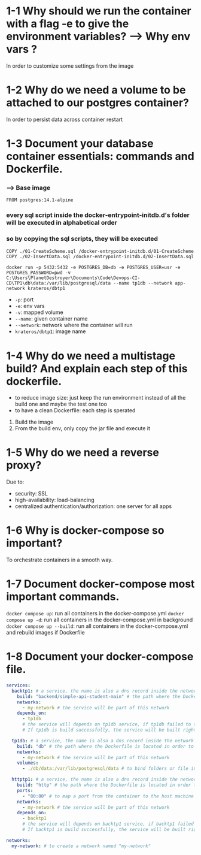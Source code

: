 # 1-1 Why should we run the container with a flag -e to give the environment variables? --> Why env vars ?

In order to customize some settings from the image

# 1-2 Why do we need a volume to be attached to our postgres container?

In order to persist data across container restart

# 1-3 Document your database container essentials: commands and Dockerfile.

### --> Base image

`FROM postgres:14.1-alpine`

### every sql script inside the docker-entrypoint-initdb.d's folder will be executed in alphabetical order

### so by copying the sql scripts, they will be executed

```sh
COPY ./01-CreateScheme.sql /docker-entrypoint-initdb.d/01-CreateScheme.sql
COPY ./02-InsertData.sql /docker-entrypoint-initdb.d/02-InsertData.sql
```

`docker run -p 5432:5432 -e POSTGRES_DB=db -e POSTGRES_USER=usr -e POSTGRES_PASSWORD=pwd -v C:\Users\PlanetDestroyer\Documents\Code\Devops-CI-CD\TP1\db\data:/var/lib/postgresql/data --name tp1db --network app-network krateros/dbtp1`

- `-p`: port
- `-e`: env vars
- `-v`: mapped volume
- `--name`: given container name
- `--network`: network where the container will run
- `krateros/dbtp1`: image name

# 1-4 Why do we need a multistage build? And explain each step of this dockerfile.

- to reduce image size: just keep the run environment instead of all the build one and maybe the test one too
- to have a clean Dockerfile: each step is sperated

1. Build the image
2. From the build env, only copy the jar file and execute it

# 1-5 Why do we need a reverse proxy?

Due to:

- security: SSL
- high-availability: load-balancing
- centralized authentication/authorization: one server for all apps

# 1-6 Why is docker-compose so important?

To orchestrate containers in a smooth way.

# 1-7 Document docker-compose most important commands.

`docker compose up`: run all containers in the docker-compose.yml
`docker compose up -d`: run all containers in the docker-compose.yml in background
`docker compose up --build`: run all containers in the docker-compose.yml and rebuild images if Dockerfile

# 1-8 Document your docker-compose file.

```yaml
services:
  backtp1: # a service, the name is also a dns record inside the network
    build: "backend/simple-api-student-main" # the path where the Dockerfile is located in order to build the image.
    networks:
      - my-network # the service will be part of this network
    depends_on:
      - tp1db
      # the service will depends on tp1db service, if tp1db failed to start, the service will not be built
      # If tp1db is build successfully, the service will be built right after.

  tp1db: # a service, the name is also a dns record inside the network
    build: "db" # the path where the Dockerfile is located in order to build the image.
    networks:
      - my-network # the service will be part of this network
    volumes:
      - ./db/data:/var/lib/postgresql/data # to bind folders or file in the host machine for persistance in this way: <host>:<container>

  httptp1: # a service, the name is also a dns record inside the network
    build: "http" # the path where the Dockerfile is located in order to build the image.
    ports:
      - "80:80" # to map a port from the container to the host machine in that way: <host>:<container>
    networks:
      - my-network # the service will be part of this network
    depends_on:
      - backtp1
      # the service will depends on backtp1 service, if backtp1 failed to start, the service will not be built.
      # If backtp1 is build successfully, the service will be built right after.

networks:
  my-network: # to create a network named "my-network"
```
